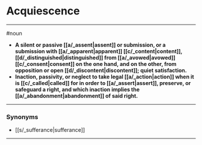 # Acquiescence
---
#noun
- **A silent or passive [[a/_assent|assent]] or submission, or a submission with [[a/_apparent|apparent]] [[c/_content|content]], [[d/_distinguished|distinguished]] from [[a/_avowed|avowed]] [[c/_consent|consent]] on the one hand, and on the other, from opposition or open [[d/_discontent|discontent]]; quiet satisfaction.**
- **Inaction, passivity, or neglect to take legal [[a/_action|action]] when it is [[c/_called|called]] for in order to [[a/_assert|assert]], preserve, or safeguard a right, and which inaction implies the [[a/_abandonment|abandonment]] of said right.**
---
### Synonyms
- [[s/_sufferance|sufferance]]
---
